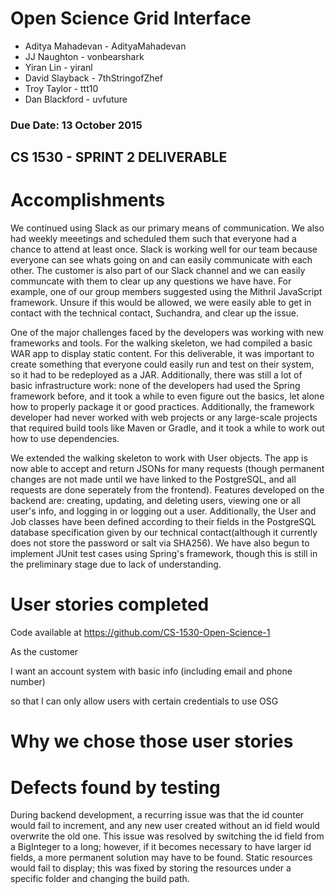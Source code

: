 # Open Science Grid Interface
* Aditya Mahadevan - AdityaMahadevan
* JJ Naughton - vonbearshark
* Yiran Lin - yiranl
* David Slayback - 7thStringofZhef
* Troy Taylor - ttt10
* Dan Blackford - uvfuture

### Due Date: 13 October 2015

## CS 1530 - SPRINT 2 DELIVERABLE


# Accomplishments
We continued using Slack as our primary means of communication. We also had weekly meeetings and scheduled them such that everyone had a chance to attend at least once. Slack is working well for our team because everyone can see whats going on and can easily communicate with each other. The customer is also part of our Slack channel and we can easily communcate with them to clear up any questions we have have. For example, one of our group members suggested using the Mithril JavaScript framework. Unsure if this would be allowed, we were easily able to get in contact with the technical contact, Suchandra, and clear up the issue.

One of the major challenges faced by the developers was working with new frameworks and tools. For the walking skeleton, we had compiled a basic WAR app to display static content. For this deliverable, it was important to create something that everyone could easily run and test on their system, so it had to be redeployed as a JAR. Additionally, there was still a lot of basic infrastructure work: none of the developers had used the Spring framework before, and it took a while to even figure out the basics, let alone how to properly package it or good practices. Additionally, the framework developer had never worked with web projects or any large-scale projects that required build tools like Maven or Gradle, and it took a while to work out how to use dependencies.  

We extended the walking skeleton to work with User objects. The app is now able to accept and return JSONs for many requests (though permanent changes are not made until we have linked to the PostgreSQL, and all requests are done seperately from the frontend). Features developed on the backend are: creating, updating, and deleting users, viewing one or all user's info, and logging in or logging out a user. Additionally, the User and Job classes have been defined according to their fields in the PostgreSQL database specification given by our technical contact(although it currently does not store the password or salt via SHA256). We have also begun to implement JUnit test cases using Spring's framework, though this is still in the preliminary stage due to lack of understanding. 

# User stories completed
Code available at https://github.com/CS-1530-Open-Science-1

As the customer

I want an account system with basic info (including email and phone number)

so that I can only allow users with certain credentials to use OSG


# Why we chose those user stories



# Defects found by testing

During backend development, a recurring issue was that the id counter would fail to increment, and any new user created without an id field would overwrite the old one. This issue was resolved by switching the id field from a BigInteger to a long; however, if it becomes necessary to have larger id fields, a more permanent solution may have to be found.
Static resources would fail to display; this was fixed by storing the resources under a specific folder and changing the build path. 
